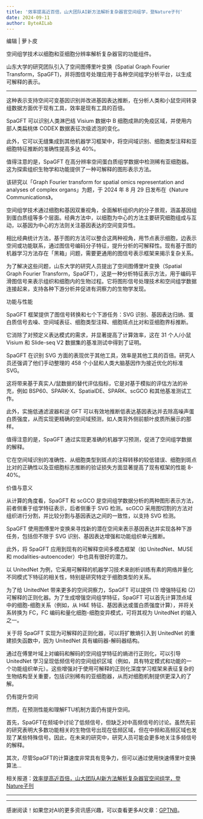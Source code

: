 ```yaml
---
title: '效率提高近百倍，山大团队AI新方法解析复杂器官空间组学，登Nature子刊'
date: 2024-09-11
author: ByteAILab
---
```


编辑 | 萝卜皮

空间组学技术以细胞和亚细胞分辨率解析复杂器官的功能组件。

山东大学的研究团队引入了空间图傅里叶变换  (Spatial Graph Fourier Transform，SpaGFT)，并将图信号处理应用于各种空间组学分析平台，以生成可解释的表示。

---


这种表示支持空间可变基因识别并改进基因表达推断，在分析人类和小鼠空间转录组数据方面优于现有工具，效率是现有工具的百倍。

SpaGFT 可以识别人类淋巴结 Visium 数据中 B 细胞成熟的免疫区域，并使用内部人类扁桃体 CODEX 数据表征次级滤泡的变化。

此外，它可以无缝集成到其他机器学习框架中，将空间域识别、细胞类型注释和亚细胞特征推断的准确性提高多达 40%。

值得注意的是，SpaGFT 在高分辨率空间蛋白质组学数据中检测稀有亚细胞器。这为探索组织生物学和功能提供了一种可解释的图形表示方法。

该研究以「Graph Fourier transform for spatial omics representation and analyses of complex organs」为题，于 2024 年 8 月 29 日发布在《Nature Communications》。

空间组学技术通过细胞和基因双重视角，全面解析组织内的分子景观，涵盖基因组到蛋白质组等多个层面。经典方法中，以细胞为中心的方法主要研究细胞组成与互动，以基因为中心的方法则关注基因表达的空间变异性。

相比经典统计方法，基于图的方法可以整合这两种视角，用节点表示细胞，边表示空间或功能联系，通过图信号编码分子特征，提升分析的可解释性。现有基于图的机器学习方法存在「黑箱」问题，需要更通用的图信号表示框架来揭示复杂关系。

为了解决这些问题，山东大学的研究人员提出了空间图傅里叶变换（Spatial Graph Fourier Transform，SpaGFT），这是一种分析特征表示方法，用于编码平滑图信号来表示组织和细胞内的生物过程。它将图形信号处理技术和空间组学数据连接起来，支持各种下游分析并促进有洞察力的生物学发现。

功能与性能

SpaGFT 框架提供了图信号转换和七个下游任务：SVG 识别、基因表达归纳、蛋白质信号去噪、空间域表征、细胞类型注释、细胞斑点比对和亚细胞界标推断。

它消除了对预定义表达模式的需求，并显著提高了计算效率，这在 31 个人/小鼠 Visium 和 Slide-seq V2 数据集的基准测试中得到了证明。

SpaGFT 在识别 SVG 方面的表现优于其他工具，效率是其他工具的百倍。研究人员还强调了他们手动整理的 458 个小鼠和人类大脑基因作为接近优化的标准 SVG。

这将带来基于真实人/鼠数据的替代评估指标，它是对基于模拟的评估方法的补充，例如 BSP60、SPARK-X、SpatialDE、SPARK、scGCO 和其他基准测试工作。

此外，实施低通滤波器和逆 GFT 可以有效地推断低表达基因表达并去除高噪声蛋白质强度，从而实现更精确的空间域预测，如人类背外侧前额叶皮质所展示的那样。

值得注意的是，SpaGFT 通过实现更准确的机器学习预测，促进了空间组学数据的解释。

它在空间域识别的准确性、从细胞类型到斑点的注释转移的较低错误、细胞到斑点比对的正确性以及亚细胞标志推断的验证损失方面显著提高了现有框架的性能 8-40%。

价值与意义

从计算的角度看，SpaGFT 和 scGCO 是空间组学数据分析的两种图形表示方法，前者侧重于组学特征表示，后者侧重于 SVG 检测。scGCO 采用图切割的方法对组织进行分割，并比较分割与基因表达之间的一致性，以支持 SVG 检测。

SpaGFT 使用图傅里叶变换来寻找新的潜在空间来表示基因表达并实现各种下游任务，包括但不限于 SVG 识别、基因表达增强和功能组织单元推断。

此外，将 SpaGFT 应用到现有的可解释空间多模态框架（如 UnitedNet、MUSE 和 modalities-autoencoder）中也具有很好的潜力。

以 UnitedNet 为例，它采用可解释的机器学习技术来剖析训练有素的网络并量化不同模式下特征的相关性，特别是研究特定于细胞类型的关系。

为了给 UnitedNet 带来更多的空间洞察力，SpaGFT 可以提供 (1) 增强特征和 (2) 可解释的正则化器。为了生成增强空间组学特征，SpaGFT 可以首先计算顶点域中的细胞-细胞关系（例如，从 H&E 特征、基因表达或蛋白质强度计算），并将关系转换为 FC，FC 编码和量化细胞-细胞变异模式，可将其视为 UnitedNet 的输入之一。

关于将 SpaGFT 实现为可解释的正则化器，可以将扩散熵引入到 UnitedNet 的重建损失函数中，因为 UnitedNet 具有编码器-解码器结构。

通过在傅里叶域上对编码和解码的空间组学特征的熵进行正则化，可以引导 UnitedNet 学习呈现低频信号的空间组织区域（例如，具有特定模式和功能的一个功能组织单元）。这些增强对于使用可解释的正则化深度学习框架来表征复杂的生物结构至关重要，包括识别稀有的亚细胞器，从而对细胞机制提供更深入的了解。

仍有提升空间

然而，在预测性能和理解FTU机制方面仍有提升空间。

首先，SpaGFT在频域中讨论了低频信号，但缺乏对中高频信号的讨论。虽然先前的研究表明大多数功能相关的生物信号出现在低频区域，但在中频和高频区域也发现了某些特殊信号。因此，在未来的研究中，研究人员可能会更多地关注多频信号的解释。

其次，尽管SpaGFT的计算速度非常具有竞争力，但可以通过使用快速傅里叶变换算法...

相关报道：[效率提高近百倍，山大团队AI新方法解析复杂器官空间组学，登Nature子刊](https://www.nature.com/articles/s41467-024-51590-5)

---
---
感谢阅读！如果您对AI的更多资讯感兴趣，可以查看更多AI文章：[GPTNB](https://gptnb.com)。
